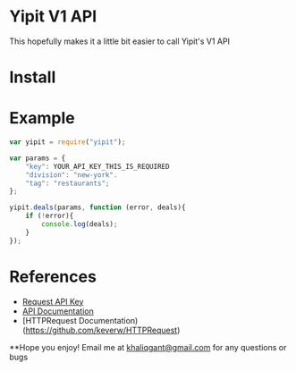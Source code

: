 # Yipit V1 API

This hopefully makes it a little bit easier to call Yipit's V1 API

# Install #

# Example #

```js
var yipit = require("yipit");

var params = {
    "key": YOUR_API_KEY_THIS_IS_REQUIRED
    "division": "new-york".
    "tag": "restaurants";
};

yipit.deals(params, function (error, deals){
    if (!error){
        console.log(deals);
    }
});

```

# References #
- [Request API Key](http://yipit.com/about/api/)
- [API Documentation](http://yipit.com/about/api/documentation/)
- [HTTPRequest Documentation) (https://github.com/keverw/HTTPRequest)

**Hope you enjoy! Email me at khaliqgant@gmail.com for any questions or bugs